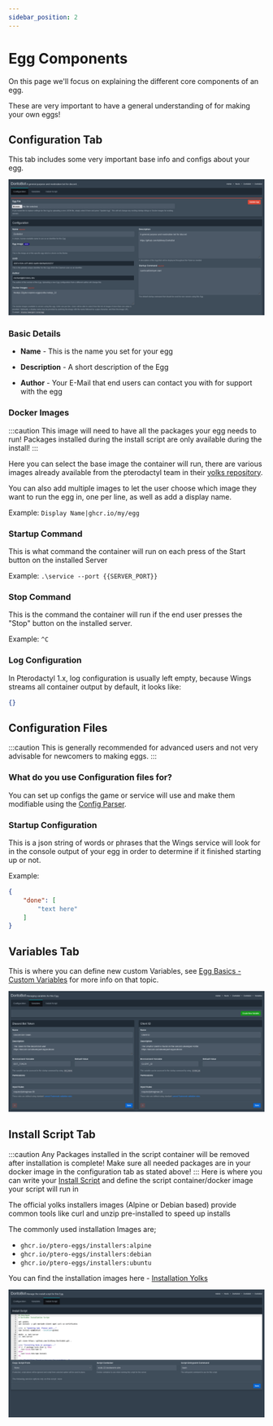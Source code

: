 ```yaml
---
sidebar_position: 2
---
```


# Egg Components
On this page we'll focus on explaining the different core components of an egg.

These are very important to have a general understanding of for making your own eggs!

## Configuration Tab
This tab includes some very important base info and configs about your egg.

![Configuration Tab](img/config-tab.png)

### Basic Details
- **Name** - This is the name you set for your egg

- **Description** - A short description of the Egg

- **Author** - Your E-Mail that end users can contact you with for support with the egg

### Docker Images
:::caution
This image will need to have all the packages your egg needs to run! Packages installed during the install script are only available during the install!
:::

Here you can select the base image the container will run, there are various images already available from the pterodactyl team in their [yolks repository](https://github.com/pterodactyl/yolks).

You can also add multiple images to let the user choose which image they want to run the egg in, one per line, as well as add a display name.

Example: ``Display Name|ghcr.io/my/egg``

### Startup Command
This is what command the container will run on each press of the Start button on the installed Server

Example: ``.\service --port {{SERVER_PORT}}``

### Stop Command
This is the command the container will run if the end user presses the "Stop" button on the installed server.

Example: ``^C``

### Log Configuration
In Pterodactyl 1.x, log configuration is usually left empty, because Wings streams all container output by default, it looks like:
```json
{}
```
## Configuration Files
:::caution
This is generally recommended for advanced users and not very advisable for newcomers to making eggs.
:::
### What do you use Configuration files for?
You can set up configs the game or service will use and make them modifiable using the [Config Parser](../egg-advanced/config-parser.md).

### Startup Configuration
This is a json string of words or phrases that the Wings service will look for in the console output of your egg in order to determine if it finished starting up or not.

Example:
```json
{
    "done": [
        "text here"
    ]
}
```

## Variables Tab
This is where you can define new custom Variables, see [Egg Basics - Custom Variables](egg-variables#custom-variables) for more info on that topic.

![Variables Tab](img/variables-tab.png)

## Install Script Tab
:::caution
Any Packages installed in the script container will be removed after installation is complete! Make sure all needed packages are in your docker image in the configuration tab as stated above!
:::
Here is where you can write your [Install Script](install-script.md) and define the script container/docker image your script will run in

The official yolks installers images (Alpine or Debian based) provide common tools like curl and unzip pre-installed to speed up installs


The commonly used installation Images are;

- ``ghcr.io/ptero-eggs/installers:alpine``
- ``ghcr.io/ptero-eggs/installers:debian``
- ``ghcr.io/ptero-eggs/installers:ubuntu``

You can find the installation images here - [Installation Yolks](https://github.com/Ptero-Eggs/yolks?tab=readme-ov-file#installation-images)


![Install Script Tab](img/install-script-tab.png)